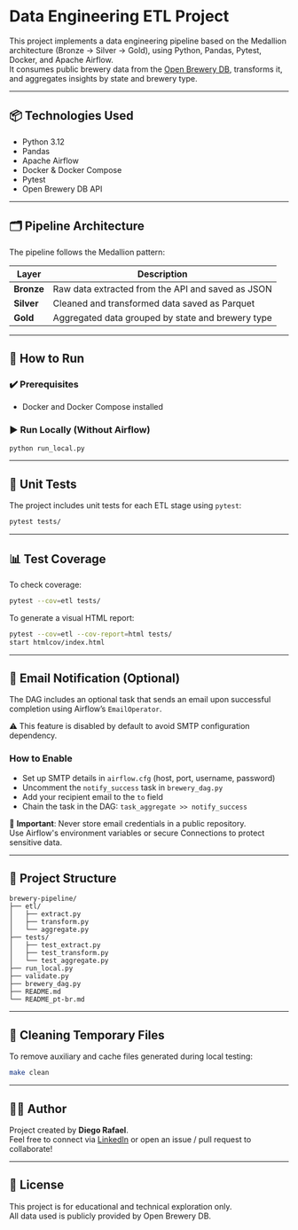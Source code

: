 # Data Engineering ETL Project 

This project implements a data engineering pipeline based on the Medallion architecture (Bronze → Silver → Gold), using Python, Pandas, Pytest, Docker, and Apache Airflow.  
It consumes public brewery data from the [Open Brewery DB](https://www.openbrewerydb.org), transforms it, and aggregates insights by state and brewery type.

---

## 📦 Technologies Used

- Python 3.12  
- Pandas  
- Apache Airflow  
- Docker & Docker Compose  
- Pytest  
- Open Brewery DB API  

---

## 🗂️ Pipeline Architecture

The pipeline follows the Medallion pattern:

| Layer      | Description                                          |
|------------|------------------------------------------------------|
| **Bronze** | Raw data extracted from the API and saved as JSON    |
| **Silver** | Cleaned and transformed data saved as Parquet        |
| **Gold**   | Aggregated data grouped by state and brewery type    |

---

## 🚀 How to Run

### ✔️ Prerequisites

- Docker and Docker Compose installed

### ▶️ Run Locally (Without Airflow)

```bash
python run_local.py
```

---

## 🧪 Unit Tests

The project includes unit tests for each ETL stage using `pytest`:

```bash
pytest tests/
```

---

## 📊 Test Coverage

To check coverage:

```bash
pytest --cov=etl tests/
```

To generate a visual HTML report:

```bash
pytest --cov=etl --cov-report=html tests/
start htmlcov/index.html
```

---

## 📧 Email Notification (Optional)

The DAG includes an optional task that sends an email upon successful completion using Airflow’s `EmailOperator`.

⚠️ This feature is disabled by default to avoid SMTP configuration dependency.

### How to Enable

- Set up SMTP details in `airflow.cfg` (host, port, username, password)  
- Uncomment the `notify_success` task in `brewery_dag.py`  
- Add your recipient email to the `to` field  
- Chain the task in the DAG: `task_aggregate >> notify_success`

🔐 **Important**: Never store email credentials in a public repository.  
Use Airflow's environment variables or secure Connections to protect sensitive data.

---

## 📁 Project Structure

```
brewery-pipeline/
├── etl/
│   ├── extract.py
│   ├── transform.py
│   └── aggregate.py
├── tests/
│   ├── test_extract.py
│   ├── test_transform.py
│   └── test_aggregate.py
├── run_local.py
├── validate.py
├── brewery_dag.py
├── README.md
└── README_pt-br.md
```

---

## 🧹 Cleaning Temporary Files

To remove auxiliary and cache files generated during local testing:

```bash
make clean
```

---

## 👨‍💻 Author

Project created by **Diego Rafael**.  
Feel free to connect via [LinkedIn](https://www.linkedin.com/in/diego-rafael-1057221a0/) or open an issue / pull request to collaborate!

---

## 📄 License

This project is for educational and technical exploration only.  
All data used is publicly provided by Open Brewery DB.